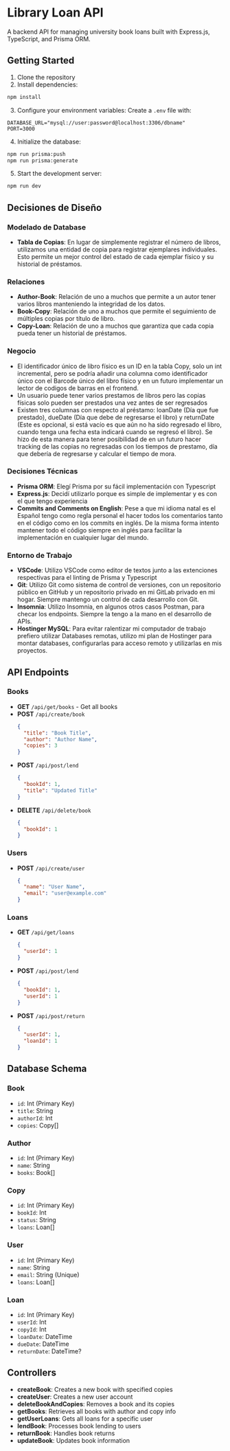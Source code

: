 # Library Loan API

A backend API for managing university book loans built with Express.js, TypeScript, and Prisma ORM.

## Getting Started

1. Clone the repository
2. Install dependencies:
```bash
npm install
```

3. Configure your environment variables:
Create a `.env` file with:
```
DATABASE_URL="mysql://user:password@localhost:3306/dbname"
PORT=3000
```

4. Initialize the database:
```bash
npm run prisma:push
npm run prisma:generate
```

5. Start the development server:
```bash
npm run dev
```

## Decisiones de Diseño

### Modelado de Database
- **Tabla de Copias**: En lugar de simplemente registrar el número de libros, utilizamos una entidad de copia para registrar ejemplares individuales. Esto permite un mejor control del estado de cada ejemplar físico y su historial de préstamos.

### Relaciones
- **Author-Book**: Relación de uno a muchos que permite a un autor tener varios libros manteniendo la integridad de los datos.
- **Book-Copy**: Relación de uno a muchos que permite el seguimiento de múltiples copias por título de libro.
- **Copy-Loan**: Relación de uno a muchos que garantiza que cada copia pueda tener un historial de préstamos.

### Negocio
- El identificador único de libro físico es un ID en la tabla Copy, solo un int incremental, pero se podría añadir una columna como identificador único con el Barcode único del libro físico y en un futuro implementar un lector de codigos de barras en el frontend.
- Un usuario puede tener varios prestamos de libros pero las copias físicas solo pueden ser prestados una vez antes de ser regresados
- Existen tres columnas con respecto al préstamo: loanDate (Día que fue prestado), dueDate (Día que debe de regresarse el libro) y returnDate (Este es opcional, si está vacío es que aún no ha sido regresado el libro, cuando tenga una fecha esta indicará cuando se regresó el libro). Se hizo de esta manera para tener posibilidad de en un futuro hacer tracking de las copias no regresadas con los tiempos de prestamo, día que debería de regresarse y calcular el tiempo de mora.

### Decisiones Técnicas
- **Prisma ORM**: Elegí Prisma por su fácil implementación con Typescript
- **Express.js**: Decidí utilizarlo porque es simple de implementar y es con el que tengo experiencia
- **Commits and Comments on English**: Pese a que mi idioma natal es el Español tengo como regla personal el hacer todos los comentarios tanto en el código como en los commits en inglés. De la misma forma intento mantener todo el código siempre en inglés para facilitar la implementación en cualquier lugar del mundo.

### Entorno de Trabajo
- **VSCode**: Utilizo VSCode como editor de textos junto a las extenciones respectivas para el linting de Prisma y Typescript
- **Git**: Utilizo Git como sistema de control de versiones, con un repositorio público en GitHub y un repositorio privado en mi GitLab privado en mi hogar. Siempre mantengo un control de cada desarrollo con Git.
- **Insomnia**: Utilizo Insomnia, en algunos otros casos Postman, para checar los endpoints. Siempre la tengo a la mano en el desarrollo de APIs.
- **Hostinger MySQL**: Para evitar ralentizar mi computador de trabajo prefiero utilizar Databases remotas, utilizo mi plan de Hostinger para montar databases, configurarlas para acceso remoto y utilizarlas en mis proyectos.

## API Endpoints

### Books
- **GET** `/api/get/books` - Get all books
- **POST** `/api/create/book`
  ```json
  {
    "title": "Book Title",
    "author": "Author Name",
    "copies": 3
  }
  ```
- **POST** `/api/post/lend`
  ```json
  {
    "bookId": 1,
    "title": "Updated Title"
  }
  ```
- **DELETE** `/api/delete/book`
  ```json
  {
    "bookId": 1
  }
  ```

### Users
- **POST** `/api/create/user`
  ```json
  {
    "name": "User Name",
    "email": "user@example.com"
  }
  ```

### Loans
- **GET** `/api/get/loans`
  ```json
  {
    "userId": 1
  }
  ```
- **POST** `/api/post/lend`
  ```json
  {
    "bookId": 1,
    "userId": 1
  }
  ```
- **POST** `/api/post/return`
  ```json
  {
    "userId": 1,
    "loanId": 1
  }
  ```

## Database Schema

### Book
- `id`: Int (Primary Key)
- `title`: String
- `authorId`: Int
- `copies`: Copy[]

### Author
- `id`: Int (Primary Key)
- `name`: String
- `books`: Book[]

### Copy
- `id`: Int (Primary Key)
- `bookId`: Int
- `status`: String
- `loans`: Loan[]

### User
- `id`: Int (Primary Key)
- `name`: String
- `email`: String (Unique)
- `loans`: Loan[]

### Loan
- `id`: Int (Primary Key)
- `userId`: Int
- `copyId`: Int
- `loanDate`: DateTime
- `dueDate`: DateTime
- `returnDate`: DateTime?

## Controllers

- **createBook**: Creates a new book with specified copies
- **createUser**: Creates a new user account
- **deleteBookAndCopies**: Removes a book and its copies
- **getBooks**: Retrieves all books with author and copy info
- **getUserLoans**: Gets all loans for a specific user
- **lendBook**: Processes book lending to users
- **returnBook**: Handles book returns
- **updateBook**: Updates book information